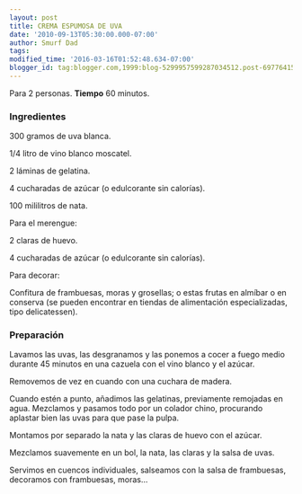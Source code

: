 ```yaml
---
layout: post
title: CREMA ESPUMOSA DE UVA
date: '2010-09-13T05:30:00.000-07:00'
author: Smurf Dad
tags: 
modified_time: '2016-03-16T01:52:48.634-07:00'
blogger_id: tag:blogger.com,1999:blog-5299957599287034512.post-6977641530555025969
---
```


Para 2 personas.
<b>Tiempo</b> 60 minutos.

<h3>Ingredientes</h3>

300 gramos de uva blanca.

1/4 litro de vino blanco moscatel.

2 láminas de gelatina.

4 cucharadas de azúcar (o edulcorante sin calorías).

100 mililitros de nata.

Para el merengue:

2 claras de huevo.

4 cucharadas de azúcar (o edulcorante sin calorías).

Para decorar:

Confitura de frambuesas, moras y grosellas; o estas frutas en almíbar o en conserva (se pueden encontrar en tiendas de alimentación especializadas, tipo delicatessen).

<h3>Preparación</h3>

Lavamos las uvas, las desgranamos y las ponemos a cocer a fuego medio durante 45 minutos en una cazuela con el vino blanco y el azúcar.

Removemos de vez en cuando con una cuchara de madera.

Cuando estén a punto, añadimos las gelatinas, previamente remojadas en agua. Mezclamos y pasamos todo por un colador chino, procurando aplastar bien las uvas para que pase la pulpa.

Montamos por separado la nata y las claras de huevo con el azúcar.

Mezclamos suavemente en un bol, la nata, las claras y la salsa de uvas.

Servimos en cuencos individuales, salseamos con la salsa de frambuesas, decoramos con frambuesas, moras...

